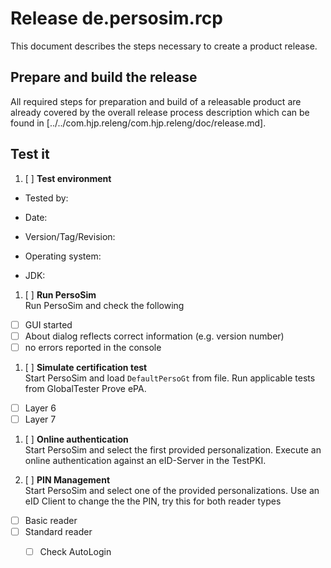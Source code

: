 Release de.persosim.rcp
=======================
This document describes the steps necessary to create a product release.

Prepare and build the release
-----------------------------
All required steps for preparation and build of a releasable product are already covered by the overall release process description which can be found in [../../com.hjp.releng/com.hjp.releng/doc/release.md].

Test it
-------
1. [ ] __Test environment__  
 - Tested by:  
 
 - Date:
 
 - Version/Tag/Revision:
 
 - Operating system:  
 
 - JDK:  

1. [ ] __Run PersoSim__  
Run PersoSim and check the following
 - [ ] GUI started
 - [ ] About dialog reflects correct information (e.g. version number)
 - [ ] no errors reported in the console

1. [ ] __Simulate certification test__  
Start PersoSim and load `DefaultPersoGt` from file. 
Run applicable tests from GlobalTester Prove ePA.
 - [ ] Layer 6
 - [ ] Layer 7

1. [ ] __Online authentication__  
Start PersoSim and select the first provided personalization. 
Execute an online authentication against an eID-Server in the TestPKI.

1. [ ] __PIN Management__  
Start PersoSim and select one of the provided personalizations. 
Use an eID Client to change the the PIN, try this for both reader types
 - [ ] Basic reader
 - [ ] Standard reader
   - [ ] Check AutoLogin


<p style="page-break-after: always"/>

